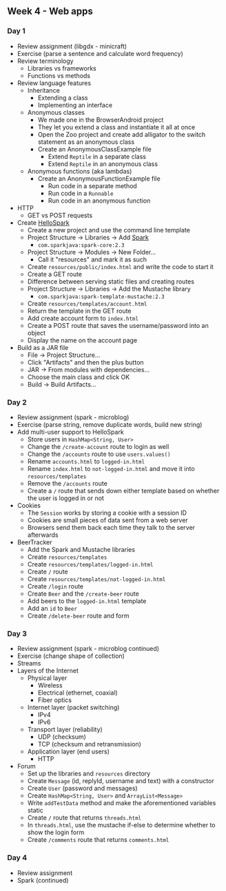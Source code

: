 ## Week 4 - Web apps

### Day 1

* Review assignment (libgdx - minicraft)
* Exercise (parse a sentence and calculate word frequency)
* Review terminology
  * Libraries vs frameworks
  * Functions vs methods
* Review language features
  * Inheritance
    * Extending a class
    * Implementing an interface
  * Anonymous classes
    * We made one in the BrowserAndroid project
    * They let you extend a class and instantiate it all at once
    * Open the Zoo project and create add alligator to the switch statement as an anonymous class
    * Create an AnonymousClassExample file
      * Extend `Reptile` in a separate class
      * Extend `Reptile` in an anonymous class
  * Anonymous functions (aka lambdas)
    * Create an AnonymousFunctionExample file
      * Run code in a separate method
      * Run code in a `Runnable`
      * Run code in an anonymous function
* HTTP
  * GET vs POST requests
* Create [HelloSpark](../projects/HelloSpark)
  * Create a new project and use the command line template
  * Project Structure -> Libraries -> Add [Spark](http://sparkjava.com/)
    * `com.sparkjava:spark-core:2.3`
  * Project Structure -> Modules -> New Folder...
    * Call it "resources" and mark it as such
  * Create `resources/public/index.html` and write the code to start it
  * Create a GET route
  * Difference between serving static files and creating routes
  * Project Structure -> Libraries -> Add the Mustache library
    * `com.sparkjava:spark-template-mustache:2.3`
  * Create `resources/templates/account.html`
  * Return the template in the GET route
  * Add create account form to `index.html`
  * Create a POST route that saves the username/password into an object
  * Display the name on the account page
* Build as a JAR file
  * File -> Project Structure...
  * Click "Artifacts" and then the plus button
  * JAR -> From modules with dependencies...
  * Choose the main class and click OK
  * Build -> Build Artifacts...

### Day 2

* Review assignment (spark - microblog)
* Exercise (parse string, remove duplicate words, build new string)
* Add multi-user support to HelloSpark
  * Store users in `HashMap<String, User>`
  * Change the `/create-account` route to login as well
  * Change the `/accounts` route to use `users.values()`
  * Rename `accounts.html` to `logged-in.html`
  * Rename `index.html` to `not-logged-in.html` and move it into `resources/templates`
  * Remove the `/accounts` route
  * Create a `/` route that sends down either template based on whether the user is logged in or not
* Cookies
  * The `Session` works by storing a cookie with a session ID
  * Cookies are small pieces of data sent from a web server
  * Browsers send them back each time they talk to the server afterwards
* BeerTracker
  * Add the Spark and Mustache libraries
  * Create `resources/templates`
  * Create `resources/templates/logged-in.html`
  * Create `/` route
  * Create `resources/templates/not-logged-in.html`
  * Create `/login` route
  * Create `Beer` and the `/create-beer` route
  * Add beers to the `logged-in.html` template
  * Add an `id` to `Beer`
  * Create `/delete-beer` route and form

### Day 3

* Review assignment (spark - microblog continued)
* Exercise (change shape of collection)
* Streams
* Layers of the Internet
  * Physical layer
    * Wireless
    * Electrical (ethernet, coaxial)
    * Fiber optics
  * Internet layer (packet switching)
    * IPv4
    * IPv6
  * Transport layer (reliability)
    * UDP (checksum)
    * TCP (checksum and retransmission)
  * Application layer (end users)
    * HTTP
* Forum
  * Set up the libraries and `resources` directory
  * Create `Message` (id, replyId, username and text) with a constructor
  * Create `User` (password and messages)
  * Create `HashMap<String, User>` and `ArrayList<Message>`
  * Write `addTestData` method and make the aforementioned variables static
  * Create `/` route that returns `threads.html`
  * In `threads.html`, use the mustache if-else to determine whether to show the login form
  * Create `/comments` route that returns `comments.html`

### Day 4

* Review assignment
* Spark (continued)

